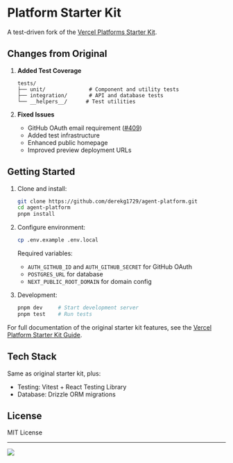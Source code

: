 # Platform Starter Kit

A test-driven fork of the [Vercel Platforms Starter Kit](https://vercel.com/guides/nextjs-multi-tenant-application).

## Changes from Original

1. **Added Test Coverage**
   ```
   tests/
   ├── unit/              # Component and utility tests
   ├── integration/       # API and database tests
   └── __helpers__/      # Test utilities
   ```

2. **Fixed Issues**
   - GitHub OAuth email requirement ([#409](https://github.com/vercel/platforms/issues/409))
   - Added test infrastructure
   - Enhanced public homepage
   - Improved preview deployment URLs

## Getting Started

1. Clone and install:
   ```bash
   git clone https://github.com/derekg1729/agent-platform.git
   cd agent-platform
   pnpm install
   ```

2. Configure environment:
   ```bash
   cp .env.example .env.local
   ```
   Required variables:
   - `AUTH_GITHUB_ID` and `AUTH_GITHUB_SECRET` for GitHub OAuth
   - `POSTGRES_URL` for database
   - `NEXT_PUBLIC_ROOT_DOMAIN` for domain config

3. Development:
   ```bash
   pnpm dev     # Start development server
   pnpm test    # Run tests
   ```

For full documentation of the original starter kit features, see the [Vercel Platform Starter Kit Guide](https://vercel.com/guides/nextjs-multi-tenant-application).

## Tech Stack

Same as original starter kit, plus:
- Testing: Vitest + React Testing Library
- Database: Drizzle ORM migrations

## License

MIT License

---

<a aria-label="Vercel logo" href="https://vercel.com">
  <img src="https://badgen.net/badge/icon/Made%20by%20Vercel?icon=zeit&label&color=black&labelColor=black">
</a>
